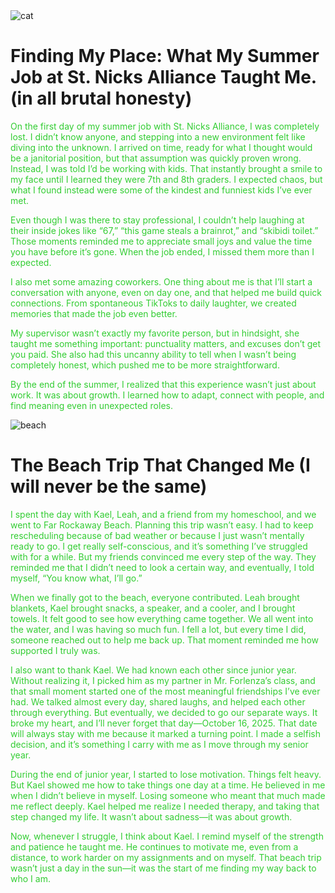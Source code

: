 <img src="/blog/images/Cats.jpg" alt="cat">

#  Finding My Place: What My Summer Job at St. Nicks Alliance Taught Me. (in all brutal honesty)

<span style="color: #32CD32;">  On the first day of my summer job with St. Nicks Alliance, I was completely lost. I didn’t know anyone, and stepping into a new environment felt like diving into the unknown. I arrived on time, ready for what I thought would be a janitorial position, but that assumption was quickly proven wrong. Instead, I was told I’d be working with kids. That instantly brought a smile to my face until I learned they were 7th and 8th graders. I expected chaos, but what I found instead were some of the kindest and funniest kids I’ve ever met.</span>

<span style="color: #32CD32;">Even though I was there to stay professional, I couldn’t help laughing at their inside jokes like “67,” “this game steals a brainrot,” and “skibidi toilet.” Those moments reminded me to appreciate small joys and value the time you have before it’s gone. When the job ended, I missed them more than I expected.</span>

<span style="color: #32CD32;">I also met some amazing coworkers. One thing about me is that I’ll start a conversation with anyone, even on day one, and that helped me build quick connections. From spontaneous TikToks to daily laughter, we created memories that made the job even better.</span>

<span style="color: #32CD32;">My supervisor wasn’t exactly my favorite person, but in hindsight, she taught me something important: punctuality matters, and excuses don’t get you paid. She also had this uncanny ability to tell when I wasn’t being completely honest, which pushed me to be more straightforward.</span>

<span style="color: #32CD32;">By the end of the summer, I realized that this experience wasn’t just about work. It was about growth. I learned how to adapt, connect with people, and find meaning even in unexpected roles.</span>


<img src="/blog/images/Beach.jpg" alt="beach">

# The Beach Trip That Changed Me (I will never be the same)

<span style="color: #32CD32;">I spent the day with Kael, Leah, and a friend from my homeschool, and we went to Far Rockaway Beach. Planning this trip wasn’t easy. I had to keep rescheduling because of bad weather or because I just wasn’t mentally ready to go. I get really self-conscious, and it’s something I’ve struggled with for a while. But my friends convinced me every step of the way. They reminded me that I didn’t need to look a certain way, and eventually, I told myself, “You know what, I’ll go.”</span>

<span style="color: #32CD32;">When we finally got to the beach, everyone contributed. Leah brought blankets, Kael brought snacks, a speaker, and a cooler, and I brought towels. It felt good to see how everything came together. We all went into the water, and I was having so much fun. I fell a lot, but every time I did, someone reached out to help me back up. That moment reminded me how supported I truly was.</span>

<span style="color: #32CD32;">I also want to thank Kael. We had known each other since junior year. Without realizing it, I picked him as my partner in Mr. Forlenza’s class, and that small moment started one of the most meaningful friendships I’ve ever had. We talked almost every day, shared laughs, and helped each other through everything. But eventually, we decided to go our separate ways. It broke my heart, and I’ll never forget that day—October 16, 2025. That date will always stay with me because it marked a turning point. I made a selfish decision, and it’s something I carry with me as I move through my senior year.</span>

<span style="color: #32CD32;">During the end of junior year, I started to lose motivation. Things felt heavy. But Kael showed me how to take things one day at a time. He believed in me when I didn’t believe in myself. Losing someone who meant that much made me reflect deeply. Kael helped me realize I needed therapy, and taking that step changed my life. It wasn’t about sadness—it was about growth.</span>

<span style="color: #32CD32;">Now, whenever I struggle, I think about Kael. I remind myself of the strength and patience he taught me. He continues to motivate me, even from a distance, to work harder on my assignments and on myself. That beach trip wasn’t just a day in the sun—it was the start of me finding my way back to who I am.</span>